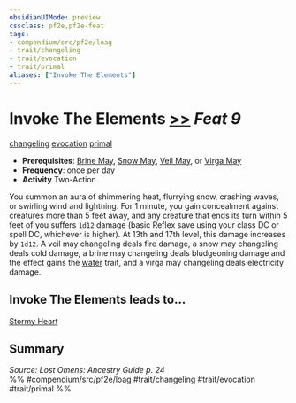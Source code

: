 ```yaml
---
obsidianUIMode: preview
cssclass: pf2e,pf2e-feat
tags:
- compendium/src/pf2e/loag
- trait/changeling
- trait/evocation
- trait/primal
aliases: ["Invoke The Elements"]
---
```

# Invoke The Elements  [>>](chapter-9-playing-the-game.md#Actions "Two-Action") *Feat 9*  
[changeling](changeling-b1.md "Changeling Ancestry & Heritage Trait")  [evocation](evocation.md "Evocation School Trait")  [primal](primal.md "Primal Tradition Trait")  

- **Prerequisites**: [Brine May](brine-may-apg.md), [Snow May](snow-may-loag.md), [Veil May](veil-may-loag.md), or [Virga May](virga-may-loag.md)
- **Frequency**: once per day
- **Activity** Two-Action

You summon an aura of shimmering heat, flurrying snow, crashing waves, or swirling wind and lightning. For 1 minute, you gain concealment against creatures more than 5 feet away, and any creature that ends its turn within 5 feet of you suffers `1d12` damage (basic Reflex save using your class DC or spell DC, whichever is higher). At 13th and 17th level, this damage increases by `1d12`. A veil may changeling deals fire damage, a snow may changeling deals cold damage, a brine may changeling deals bludgeoning damage and the effect gains the [water](water.md "Water Energy & Element Trait") trait, and a virga may changeling deals electricity damage.

## Invoke The Elements leads to...

[Stormy Heart](stormy-heart-loag.md)

## Summary

*Source: Lost Omens: Ancestry Guide p. 24*  
%% #compendium/src/pf2e/loag #trait/changeling #trait/evocation #trait/primal %%
